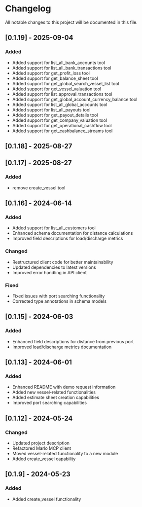 # Changelog

All notable changes to this project will be documented in this file.

## [0.1.19] - 2025-09-04

### Added
- Added support for list_all_bank_accounts tool
- Added support for list_all_bank_transactions tool
- Added support for get_profit_loss tool
- Added support for get_balance_sheet tool
- Added support for get_global_search_vessel_list tool
- Added support for get_vessel_valuation tool
- Added support for list_approval_transactions tool
- Added support for get_global_account_currency_balance tool
- Added support for list_all_global_accounts tool
- Added support for list_all_payouts tool
- Added support for get_payout_details tool
- Added support for get_company_valuation tool
- Added support for get_operational_cashflow tool
- Added support for get_cashbalance_streams tool

## [0.1.18] - 2025-08-27

## [0.1.17] - 2025-08-27

### Added
- remove create_vessel tool

## [0.1.16] - 2024-06-14

### Added
- Added support for list_all_customers tool
- Enhanced schema documentation for distance calculations
- Improved field descriptions for load/discharge metrics

### Changed
- Restructured client code for better maintainability
- Updated dependencies to latest versions
- Improved error handling in API client

### Fixed
- Fixed issues with port searching functionality
- Corrected type annotations in schema models

## [0.1.15] - 2024-06-03

### Added
- Enhanced field descriptions for distance from previous port
- Improved load/discharge metrics documentation

## [0.1.13] - 2024-06-01

### Added
- Enhanced README with demo request information
- Added new vessel-related functionalities
- Added estimate sheet creation capabilities
- Improved port searching capabilities

## [0.1.12] - 2024-05-24

### Changed
- Updated project description
- Refactored Marlo MCP client
- Moved vessel-related functionality to a new module
- Added create_vessel capability

## [0.1.9] - 2024-05-23

### Added
- Added create_vessel functionality
